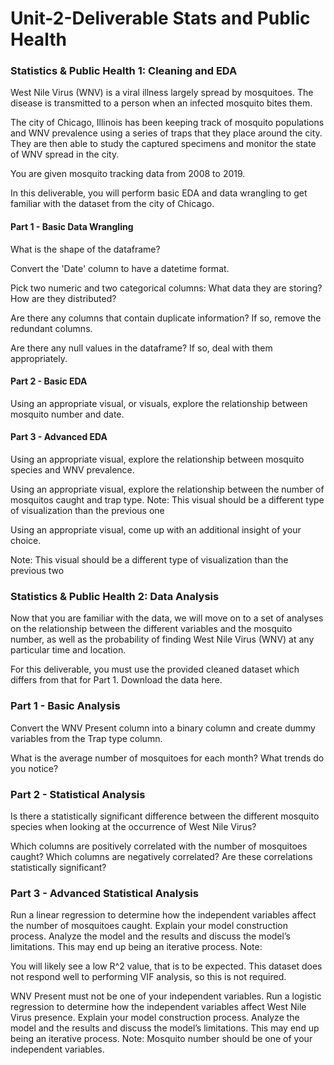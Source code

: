 # Unit-2-Deliverable Stats and Public Health

### Statistics & Public Health 1: Cleaning and EDA

West Nile Virus (WNV) is a viral illness largely spread by mosquitoes. The disease is transmitted to a person when an infected mosquito bites them.

The city of Chicago, Illinois has been keeping track of mosquito populations and WNV prevalence using a series of traps that they place around the city. They are then able to study the captured specimens and monitor the state of WNV spread in the city.

You are given mosquito tracking data from 2008 to 2019.

In this deliverable, you will perform basic EDA and data wrangling to get familiar with the dataset from the city of Chicago.

#### Part 1 - Basic Data Wrangling

What is the shape of the dataframe?

Convert the 'Date' column to have a datetime format.

Pick two numeric and two categorical columns: What data they are storing? How are they distributed?

Are there any columns that contain duplicate information? If so, remove the redundant columns.

Are there any null values in the dataframe? If so, deal with them appropriately.

#### Part 2 - Basic EDA

Using an appropriate visual, or visuals, explore the relationship between mosquito number and date.

#### Part 3 - Advanced EDA

Using an appropriate visual, explore the relationship between mosquito species and WNV prevalence.

Using an appropriate visual, explore the relationship between the number of mosquitos caught and trap type.
Note: This visual should be a different type of visualization than the previous one

Using an appropriate visual, come up with an additional insight of your choice.

Note: This visual should be a different type of visualization than the previous two

### Statistics & Public Health 2: Data Analysis

Now that you are familiar with the data, we will move on to a set of analyses on the relationship between the different variables and the mosquito number, as well as the probability of finding West Nile Virus (WNV) at any particular time and location.

For this deliverable, you must use the provided cleaned dataset which differs from that for Part 1. Download the data here.

### Part 1 - Basic Analysis
Convert the WNV Present column into a binary column and create dummy variables from the Trap type column.

What is the average number of mosquitoes for each month? What trends do you notice?

### Part 2 - Statistical Analysis
Is there a statistically significant difference between the different mosquito species when looking at the occurrence of West Nile Virus?

Which columns are positively correlated with the number of mosquitoes caught? Which columns are negatively correlated? Are these correlations statistically significant?

### Part 3 - Advanced Statistical Analysis
Run a linear regression to determine how the independent variables affect the number of mosquitoes caught. Explain your model construction process. Analyze the model and the results and discuss the model’s limitations. This may end up being an iterative process.
Note:

You will likely see a low R^2 value, that is to be expected.
This dataset does not respond well to performing VIF analysis, so this is not required.

WNV Present must not be one of your independent variables.
Run a logistic regression to determine how the independent variables affect West Nile Virus presence. Explain your model construction process. Analyze the model and the results and discuss the model’s limitations. This may end up being an iterative process.
Note: Mosquito number should be one of your independent variables.